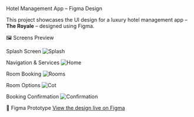  Hotel Management App – Figma Design

This project showcases the UI design for a luxury hotel management app – **The Royale** – designed using Figma.

 🖼️ Screens Preview

Splash Screen
![Splash](figma-designs/Splash.png)

Navigation & Services
![Home](figma-designs/Home.png)

Room Booking
![Rooms](figma-designs/BookingOptions.png)

Room Options
![Cot](figma-designs/RoomBooking.png)

Booking Confirmation
![Confirmation](figma-designs/Confirmation.png)

🔗 Figma Prototype
[View the design live on Figma](https://bit.ly/4ktnSch)

